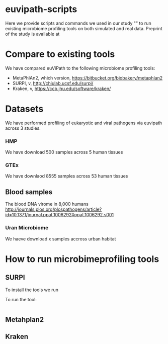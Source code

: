 # euvipath-scripts


Here we provide scripts and commands we used in our study "" to run existing microbiome profiling tools on both simulated and real data. Preprint of the study is available at 

# Compare to existing tools

We have compared euViPath to the following microbiome profiling tools:
* MetaPhlAn2, which version, https://bitbucket.org/biobakery/metaphlan2
* SURPI, v, http://chiulab.ucsf.edu/surpi/
* Kraken, v, https://ccb.jhu.edu/software/kraken/


# Datasets

We have performed profiling of eukaryotic and viral pathogens via euvipath across 3 studies.

### HMP

We have download 500 samples across 5 human tissues
### GTEx
We have downlaod 8555 samples across 53 human tissues
## Blood samples
The blood DNA virome in 8,000 humans
http://journals.plos.org/plospathogens/article?id=10.1371/journal.ppat.1006292#ppat.1006292.s001
### Uran Microbiome
We haeve download x samples accross urban habitat


# How to run microbimeprofiling tools 

## SURPI
To install the tools we run 

To run the tool:

```
```

## Metahplan2
## Kraken



